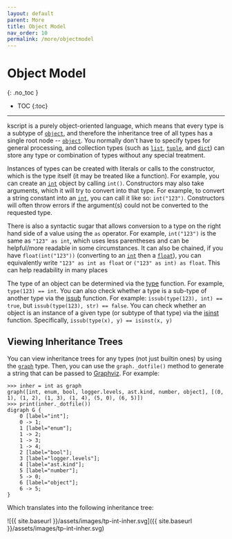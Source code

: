 ```yaml
---
layout: default
parent: More
title: Object Model
nav_order: 10
permalink: /more/objectmodel
---
```


# Object Model
{: .no_toc }

 * TOC
{:toc}

---


kscript is a purely object-oriented language, which means that every type is a subtype of [`object`](/builtins#object), and therefore the inheritance tree of all types has a single root node -- [`object`](/builtins#object). You normally don't have to specify types for general processing, and collection types (such as [`list`](/builtins#list), [`tuple`](/builtins#tuple), and [`dict`](/builtins#dict)) can store any type or combination of types without any special treatment.

Instances of types can be created with literals or calls to the constructor, which is the type itself (it may be treated like a function). For example, you can create an [`int`](/builtins#int) object by calling `int()`. Constructors may also take arguments, which it will try to convert into that type. For example, to convert a string constant into an [`int`](/builtins#int), you can call it like so: `int("123")`. Constructors will often throw errors if the argument(s) could not be converted to the requested type.

There is also a syntactic sugar that allows conversion to a type on the right hand side of a value using the `as` operator. For example, `int("123")` is the same as `"123" as int`, which uses less parentheses and can be helpful/more readable in some circumstances. It can also be chained, if you have `float(int("123"))` (converting to an [`int`](/builtins#int) then a [`float`](/builtins#float)), you can equivalently write `"123" as int as float` or `("123" as int) as float`. This can help readability in many places

The type of an object can be determined via the [type](/builtins#type) function. For example, `type(123) == int`. You can also check whether a type is a sub-type of another type via the [issub](/builtins/#issub) function. For example: `issub(type(123), int) == true`, but `issub(type(123), str) == false`. You can check whether an object is an instance of a given type (or subtype of that type) via the [isinst](/builtins/#isinst) function. Specifically, `issub(type(x), y) == isinst(x, y)`


## Viewing Inheritance Trees

You can view inheritance trees for any types (not just builtin ones) by using the [`graph`](/builtins#graph) type. Then, you can use the `graph._dotfile()` method to generate a string that can be passed to [Graphviz](https://graphviz.org/). For example:


```ks
>>> inher = int as graph
graph([int, enum, bool, logger.levels, ast.kind, number, object], [(0, 1), (1, 2), (1, 3), (1, 4), (5, 0), (6, 5)])
>>> print(inher._dotfile())
digraph G {
    0 [label="int"];
    0 -> 1;
    1 [label="enum"];
    1 -> 2;
    1 -> 3;
    1 -> 4;
    2 [label="bool"];
    3 [label="logger.levels"];
    4 [label="ast.kind"];
    5 [label="number"];
    5 -> 0;
    6 [label="object"];
    6 -> 5;
}
```

Which translates into the following inheritance tree:

![{{ site.baseurl }}/assets/images/tp-int-inher.svg]({{ site.baseurl }}/assets/images/tp-int-inher.svg)
